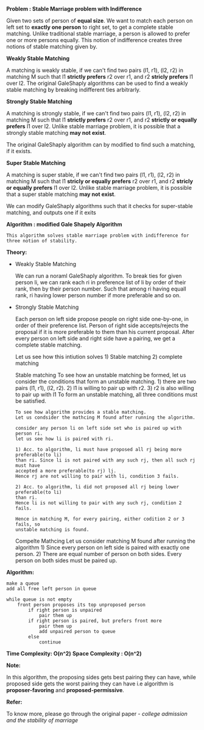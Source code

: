 **Problem : Stable Marriage problem with Indifference**

Given two sets of person of **equal size**. We want to match each person on left set to **exactly one person**
to right set, to get a complete stable matching. Unlike traditional stable marriage, a person is allowed to
prefer one or more persons equally. This notion of indifference creates three notions of stable matching
given by.
    
**Weakly Stable Matching**
    
A matching is weakly stable, if we can't find two pairs (l1, r1), (l2, r2) in matching M such that l1 **strictly prefers**
r2 over r1, and r2 **stricly prefers** l1 over l2. The original GaleShaply algorithms can be used to find a
weakly stable matching by breaking indifferent ties arbitrarly.
    
**Strongly Stable Matching**

A matching is strongly stable, if we can't find two pairs (l1, r1), (l2, r2) in matching M such that l1 **strictly prefers**
r2 over r1, and r2 **strictly or equally prefers** l1 over l2. Unlike stable marriage problem, it is possible that a strongly stable matching **may not exist**. 

The original GaleShaply algorithm can by modified to find such a matching, if it exists.
    
**Super Stable Matching**

A matching is super stable, if we can't find two pairs (l1, r1), (l2, r2) in matching M such that l1 **stricly or equally
prefers** r2 over r1, and r2 **stricly or equally prefers** l1 over l2. Unlike stable marriage problem, it is possible
that a super stable matching **may not exist**.

We can modify GaleShaply algorithms such that it checks for super-stable matching, and outputs one if it exits
    
    
**Algorithm : modified Gale Shapely Algorithm**

    This algorithm solves stable marriage problem with indifference for three notion of stability.
    
    
**Theory:**

-   Weakly Stable Matching

    We can run a noraml GaleShaply algorithm. To break ties for given person li, we can rank each ri in preference list of
    li by order of their rank, then by their person number. Such that among ri having equall rank, ri having lower person number
    if more preferable and so on.
    
-   Strongly Stable Matching

    
    Each person on left side propose people on right side one-by-one, in order of their preference list.
    Person of right side accepts/rejects the proposal if it is more preferable to them than his current proposal.
    After every person on left side and right side have a pairing, we get a complete stable matching.
    
    Let us see how this intiution solves 1) Stable matching 2) complete matching

    Stable matching
        To see how an unstable matching be formed, let us consider the conditions that form
        an unstable matching.
        1)  there are two pairs (l1, r1), (l2, r2).
        2)  l1 is willing to pair up with r2.
        3)  r2 is also willing to pair up with l1
        To form an unstable matching, all three conditions must be satisfied.

        To see how algorithm provides a stable matching.
        Let us condsider the mathcing M found after running the algorithm.

        consider any person li on left side set who is paired up with person ri.
        let us see how li is paired with ri.

        1) Acc. to algorithm, li must have proposed all rj being more preferable(to li)
        than ri. Since li is not paired with any such rj, then all such rj must have
        accepted a more preferable(to rj) lj.
        Hence rj are not willing to pair with li, condition 3 fails.

        2) Acc. to algorithm, li did not proposed all rj being lower preferable(to li)
        than ri.
        Hence li is not willing to pair with any such rj, condition 2 fails.

        Hence in matching M, for every pairing, either codition 2 or 3 fails, so
        unstable matching is found.

    Compelte Mathcing
        Let us consider matching M found after running the algorithm
            1) Since every person on left side is paired with exactly one person.
            2) There are equal number of person on both sides.
        Every person on both sides must be paired up.



**Algorithm:**

    make a queue
    add all free left person in queue

    while queue is not empty
        front person proposes its top unproposed person
            if right person is unpaired
                pair them up
            if right person is paired, but prefers front more
                pair them up
                add unpaired person to queue
            else
                continue



**Time Complexity: O(n^2)**
**Space Complexity : O(n^2)**



**Note:**
    
In this algorithm, the proposing sides gets best pairing they can have, while proposed
side gets the worst pairing they can have i.e algorithm is **proposer-favoring** and **proposed-permissive**.
    
**Refer:**

To know more, please go through the original paper - *college admission and the stability of marriage*
